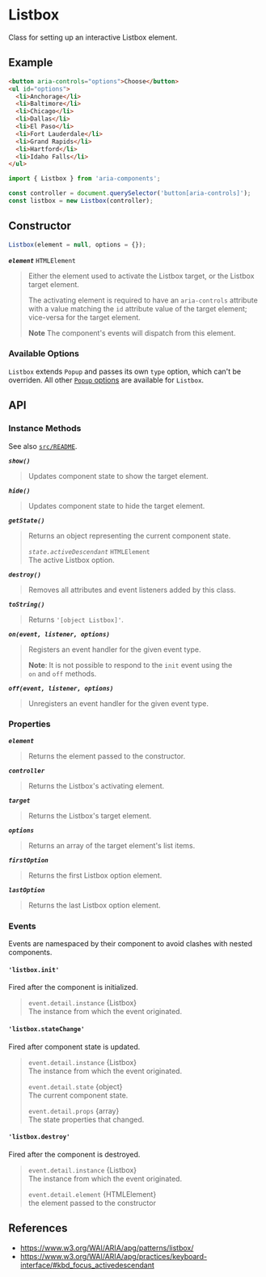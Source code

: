 Listbox
=======

Class for setting up an interactive Listbox element.

## Example

```html
<button aria-controls="options">Choose</button>
<ul id="options">
  <li>Anchorage</li>
  <li>Baltimore</li>
  <li>Chicago</li>
  <li>Dallas</li>
  <li>El Paso</li>
  <li>Fort Lauderdale</li>
  <li>Grand Rapids</li>
  <li>Hartford</li>
  <li>Idaho Falls</li>
</ul>
```

```jsx
import { Listbox } from 'aria-components';

const controller = document.querySelector('button[aria-controls]');
const listbox = new Listbox(controller);
```

## Constructor

```jsx
Listbox(element = null, options = {});
```

_**`element`**_ `HTMLElement`  
> Either the element used to activate the Listbox target, or the Listbox target element.
> 
> The activating element is required to have an `aria-controls` attribute with a value matching the `id` attribute value of the target element; vice-versa for the target element.
>
> **Note** The component's events will dispatch from this element.

### Available Options

`Listbox` extends `Popup` and passes its own `type` option, which can't be 
overriden. All other [`Popup` options](../Popup/README.md) are available for `Listbox`.

## API

### Instance Methods

See also [`src/README`](../).

_**`show()`**_  
> Updates component state to show the target element.

_**`hide()`**_  
> Updates component state to hide the target element.

_**`getState()`**_  
> Returns an object representing the current component state.
>
> _`state.activeDescendant`_ `HTMLElement`  
> The active Listbox option.

_**`destroy()`**_  
> Removes all attributes and event listeners added by this class.

_**`toString()`**_  
> Returns `'[object Listbox]'`.

_**`on(event, listener, options)`**_  
> Registers an event handler for the given event type.  
>
> **Note**: It is not possible to respond to the `init` event using the  
> `on` and `off` methods.

_**`off(event, listener, options)`**_  
> Unregisters an event handler for the given event type.

### Properties

_**`element`**_  
> Returns the element passed to the constructor.

_**`controller`**_  
> Returns the Listbox's activating element.

_**`target`**_  
> Returns the Listbox's target element.

_**`options`**_  
> Returns an array of the target element's list items.

_**`firstOption`**_  
> Returns the first Listbox option element.

_**`lastOption`**_  
> Returns the last Listbox option element.

### Events

Events are namespaced by their component to avoid clashes with nested components.

#### `'listbox.init'`

Fired after the component is initialized.

> `event.detail.instance` {Listbox}  
> The instance from which the event originated.

#### `'listbox.stateChange'`

Fired after component state is updated.

> `event.detail.instance` {Listbox}  
> The instance from which the event originated.
>
> `event.detail.state` {object}  
> The current component state.
>
> `event.detail.props` {array}  
> The state properties that changed.

#### `'listbox.destroy'`

Fired after the component is destroyed.

> `event.detail.instance` {Listbox}  
> The instance from which the event originated.
>
> `event.detail.element` {HTMLElement}  
> the element passed to the constructor

## References

- https://www.w3.org/WAI/ARIA/apg/patterns/listbox/
- https://www.w3.org/WAI/ARIA/apg/practices/keyboard-interface/#kbd_focus_activedescendant
